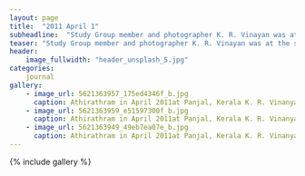 ```yaml
---
layout: page
title:  "2011 April 1"
subheadline:  "Study Group member and photographer K. R. Vinayan was at the site of ATHIRATHRAM"
teaser: "Study Group member and photographer K. R. Vinayan was at the site of ATHIRATHRAM, a Vedic Ritual, at Panjal, Kerala, India as part of study of the history and civilization of Kerala, the larger Thattakam of Malayalam speaking people. Here are some of his photographs:"
header:
    image_fullwidth: "header_unsplash_5.jpg"
categories:
    journal
gallery:
    - image_url: 5621363957_175ed4346f_b.jpg
      caption: Athirathram in April 2011at Panjal, Kerala K. R. Vinanyan's study of Kerala's history and civilisation
    - image_url: 5621363959_e51597300f_b.jpg
      caption: Athirathram in April 2011at Panjal, Kerala K. R. Vinanyan's study of Kerala's history and civilisation
    - image_url: 5621363949_49eb7ea07e_b.jpg
      caption: Athirathram in April 2011at Panjal, Kerala K. R. Vinanyan's study of Kerala's history and civilisation
---
```


{% include gallery %}
